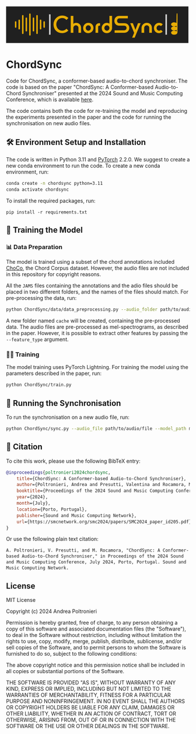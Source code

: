 ![ChordSync](assets/cs_logo.png)

# ChordSync

Code for ChordSync, a conformer-based audio-to-chord synchroniser. The code is based on the paper "ChordSync: A Conformer-based Audio-to-Chord Synchroniser" presented at the 2024 Sound and Music Computing Conference, which is available [here](https://smcnetwork.org/smc2024/papers/SMC2024_paper_id205.pdf).

The code contains both the code for re-training the model and reproducing the experiments presented in the paper and the code for running the synchronisation on new audio files.

## 🛠️ Environment Setup and Installation

The code is written in Python 3.11 and [PyTorch](https://pytorch.org/) 2.2.0.
We suggest to create a new conda environment to run the code.
To create a new conda environment, run:

```bash
conda create -n chordsync python=3.11
conda activate chordsync
```

To install the required packages, run:

```
pip install -r requirements.txt
```

## 🧠 Training the Model

### 📊 Data Preparation

The model is trained using a subset of the chord annotations included [ChoCo](https://github.com/smahub/ChoCo), the Chord Corpus dataset.
However, the audio files are not included in this repository for copyright reasons.

All the `JAMS` files containing the annotations and the adio files should be placed in two different folders, and the names of the files should match.
For pre-processing the data, run:

```bash
python ChordSync/data/data_preprocessing.py --audio_folder path/to/audio/folder --jams_folder path/to/jams/folder -max_sequence_length 15 --excerpt_per_song 25 --excerpt_distance 12 --cache_name cache --device cpu --num_workers 4
```

A new folder named `cache` will be created, containing the pre-processed data.
The audio files are pre-processed as mel-spectrograms, as described in the paper. However, it is possible to extract other features by passing the `--feature_type` argument.

### 🏋️‍♂️ Training

The model training uses PyTorch Lightning. For training the model using the
parameters described in the paper, run:

```bash
python ChordSync/train.py
```

## 🔁 Running the Synchronisation

To run the synchronisation on a new audio file, run:

```bash
python ChordSync/sync.py --audio_file path/to/audio/file --model_path models/chordsync_v.0.1.0.ckpt --output_folder path/to/output/folder --device cpu
```

## 📝 Citation

To cite this work, please use the following BibTeX entry:

```bibtex
@inproceedings{poltronieri2024chordsync,
    title={ChordSync: A Conformer-based Audio-to-Chord Synchroniser},
    author={Poltronieri, Andrea and Presutti, Valentina and Rocamora, Martín},
    booktitle={Proceedings of the 2024 Sound and Music Computing Conference},
    year={2024},
    month={July},
    location={Porto, Portugal},
    publisher={Sound and Music Computing Network},
    url={https://smcnetwork.org/smc2024/papers/SMC2024_paper_id205.pdf}
}
```

Or use the following plain text citation:

```
A. Poltronieri, V. Presutti, and M. Rocamora, "ChordSync: A Conformer-based Audio-to-Chord Synchroniser," in Proceedings of the 2024 Sound and Music Computing Conference, July 2024, Porto, Portugal. Sound and Music Computing Network.
```

## License

MIT License

Copyright (c) 2024 Andrea Poltronieri

Permission is hereby granted, free of charge, to any person obtaining a copy
of this software and associated documentation files (the "Software"), to deal
in the Software without restriction, including without limitation the rights
to use, copy, modify, merge, publish, distribute, sublicense, and/or sell
copies of the Software, and to permit persons to whom the Software is
furnished to do so, subject to the following conditions:

The above copyright notice and this permission notice shall be included in all
copies or substantial portions of the Software.

THE SOFTWARE IS PROVIDED "AS IS", WITHOUT WARRANTY OF ANY KIND, EXPRESS OR
IMPLIED, INCLUDING BUT NOT LIMITED TO THE WARRANTIES OF MERCHANTABILITY,
FITNESS FOR A PARTICULAR PURPOSE AND NONINFRINGEMENT. IN NO EVENT SHALL THE
AUTHORS OR COPYRIGHT HOLDERS BE LIABLE FOR ANY CLAIM, DAMAGES OR OTHER
LIABILITY, WHETHER IN AN ACTION OF CONTRACT, TORT OR OTHERWISE, ARISING FROM,
OUT OF OR IN CONNECTION WITH THE SOFTWARE OR THE USE OR OTHER DEALINGS IN THE
SOFTWARE.

```

```
